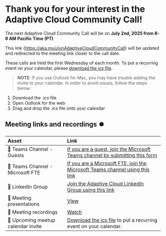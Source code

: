 # Thank you for your interest in the Adaptive Cloud Community Call!

The next Adaptive Cloud Community Call will be on **July 2nd, 2025 from 8-9 AM Pacific Time (PT)**. 

This link (https://aka.ms/JoinAdaptiveCloudCommunityCall) will be updated and redirected to the meeting link closer to the call date. 

These calls are held the first Wednesday of each month. To put a recurring event on your calendar, please [download the _ics_ file](https://1drv.ms/u/s!AjzsdFsNoJhygb3cbgT0IkpJu0SX1rw?e=1XkAfh).

> **NOTE**: If you use Outlook for Mac, you may have trouble adding the invite to your calendar. In order to avoid issues, follow the steps below:

1. Download the _.ics_ file
2. Open Outlook for the web
3. Drag and drop the _.ics_ file onto your calendar

## Meeting links and recordings ⏺️

| Asset      | Link        |
|:-----------|:------------|
| 🍪 Teams Channel - Guests | [If you are a guest, join the Microsoft Teams channel by submitting this form](https://aka.ms/AdaptiveCloudCommunityTeamsForm) |
| 🍪 Teams Channel - Microsoft FTE | [If you are a Microsoft FTE, join the Microsoft Teams channel using this link](https://teams.microsoft.com/l/team/19%3a227a226ae75f4ffabc67f77a9d439d15%40thread.tacv2/conversations?groupId=f4ccf9df-0dc2-4282-a392-652117be03e7&tenantId=72f988bf-86f1-41af-91ab-2d7cd011db47) |
| 🍪 LinkedIn Group | [Join the Adaptive Cloud LinkedIn Group using this link](https://aka.ms/adaptivecloudlinkedin) |
| 📝 Meeting presentations | [View](https://github.com/microsoft/azure_arc_community/tree/main/Presentations) |
| 🎥 Meeting recordings | [Watch](https://aka.ms/ArcMeetup) |
| 📅 Upcoming meetup calendar invite | [Download the _ics_ file](https://1drv.ms/u/s!AjzsdFsNoJhygb3cbgT0IkpJu0SX1rw?e=1XkAfh) to put a recurring event on your calendar. |